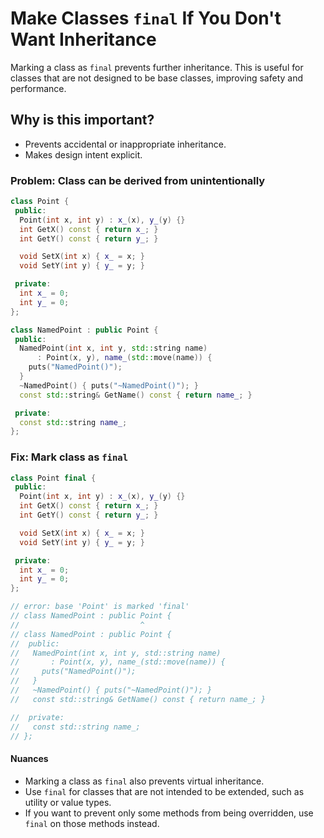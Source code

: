 # Make Classes `final` If You Don't Want Inheritance

Marking a class as `final` prevents further inheritance. This is useful for classes that are not designed to be base classes, improving safety and performance.

## Why is this important?
- Prevents accidental or inappropriate inheritance.
- Makes design intent explicit.

### Problem: Class can be derived from unintentionally
```cpp
class Point {
 public:
  Point(int x, int y) : x_(x), y_(y) {}
  int GetX() const { return x_; }
  int GetY() const { return y_; }

  void SetX(int x) { x_ = x; }
  void SetY(int y) { y_ = y; }

 private:
  int x_ = 0;
  int y_ = 0;
};

class NamedPoint : public Point {
 public:
  NamedPoint(int x, int y, std::string name)
      : Point(x, y), name_(std::move(name)) {
    puts("NamedPoint()");
  }
  ~NamedPoint() { puts("~NamedPoint()"); }
  const std::string& GetName() const { return name_; }

 private:
  const std::string name_;
};
```

### Fix: Mark class as `final`
```cpp
class Point final {
 public:
  Point(int x, int y) : x_(x), y_(y) {}
  int GetX() const { return x_; }
  int GetY() const { return y_; }

  void SetX(int x) { x_ = x; }
  void SetY(int y) { y_ = y; }

 private:
  int x_ = 0;
  int y_ = 0;
};

// error: base 'Point' is marked 'final'
// class NamedPoint : public Point {
//                           ^
// class NamedPoint : public Point {
//  public:
//   NamedPoint(int x, int y, std::string name)
//       : Point(x, y), name_(std::move(name)) {
//     puts("NamedPoint()");
//   }
//   ~NamedPoint() { puts("~NamedPoint()"); }
//   const std::string& GetName() const { return name_; }

//  private:
//   const std::string name_;
// };
```

#### Nuances
- Marking a class as `final` also prevents virtual inheritance.
- Use `final` for classes that are not intended to be extended, such as utility or value types.
- If you want to prevent only some methods from being overridden, use `final` on those methods instead.
